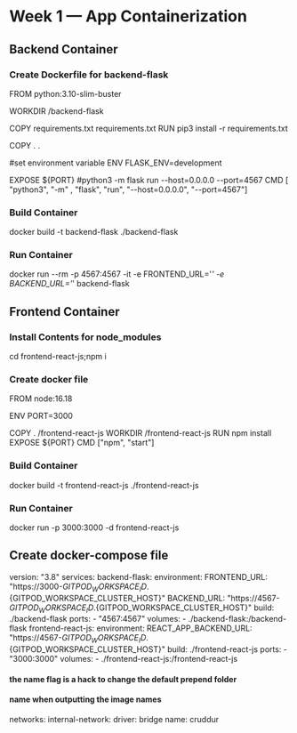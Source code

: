 # Week 1 — App Containerization

## Backend Container

### Create Dockerfile for backend-flask

FROM python:3.10-slim-buster

WORKDIR /backend-flask

COPY requirements.txt requirements.txt
RUN pip3 install -r requirements.txt

COPY . .

#set environment variable
ENV FLASK_ENV=development

EXPOSE ${PORT}
#python3 -m flask run --host=0.0.0.0 --port=4567
CMD [ "python3", "-m" , "flask", "run", "--host=0.0.0.0", "--port=4567"]

### Build Container 
docker build -t  backend-flask ./backend-flask

### Run Container
docker run --rm -p 4567:4567 -it -e FRONTEND_URL='*' -e BACKEND_URL='*' backend-flask


## Frontend Container

### Install Contents for node_modules

cd frontend-react-js;npm i

### Create docker file
FROM node:16.18

ENV PORT=3000

COPY . /frontend-react-js
WORKDIR /frontend-react-js
RUN npm install
EXPOSE ${PORT}
CMD ["npm", "start"]

### Build Container
docker build -t frontend-react-js ./frontend-react-js

### Run Container
docker run -p 3000:3000 -d frontend-react-js

## Create docker-compose file
version: "3.8"
services:
  backend-flask:
    environment:
      FRONTEND_URL: "https://3000-${GITPOD_WORKSPACE_ID}.${GITPOD_WORKSPACE_CLUSTER_HOST}"
      BACKEND_URL: "https://4567-${GITPOD_WORKSPACE_ID}.${GITPOD_WORKSPACE_CLUSTER_HOST}"
    build: ./backend-flask
    ports:
      - "4567:4567"
    volumes:
      - ./backend-flask:/backend-flask
  frontend-react-js:
    environment:
      REACT_APP_BACKEND_URL: "https://4567-${GITPOD_WORKSPACE_ID}.${GITPOD_WORKSPACE_CLUSTER_HOST}"
    build: ./frontend-react-js
    ports:
      - "3000:3000"
    volumes:
      - ./frontend-react-js:/frontend-react-js

#### the name flag is a hack to change the default prepend folder
#### name when outputting the image names
networks: 
  internal-network:
    driver: bridge
    name: cruddur

